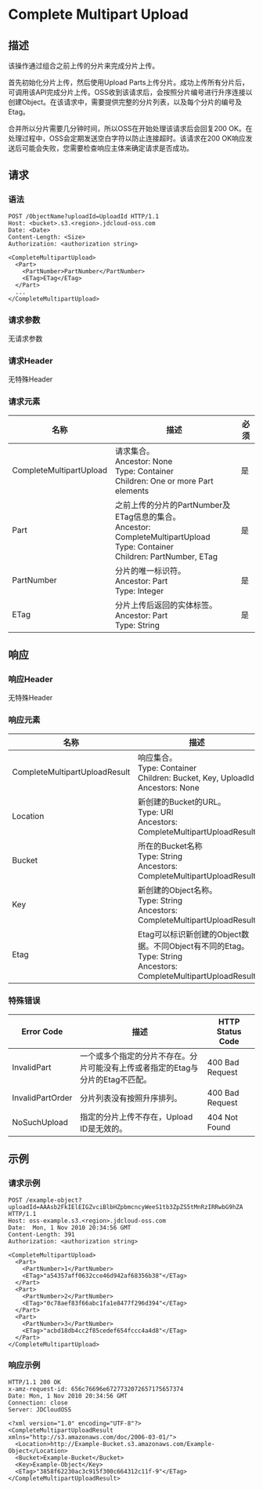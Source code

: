 # Complete Multipart Upload

## 描述
该操作通过组合之前上传的分片来完成分片上传。

首先初始化分片上传，然后使用Upload Parts上传分片。成功上传所有分片后，可调用该API完成分片上传。OSS收到该请求后，会按照分片编号进行升序连接以创建Object。在该请求中，需要提供完整的分片列表，以及每个分片的编号及Etag。

合并所以分片需要几分钟时间，所以OSS在开始处理该请求后会回复200 OK。在处理过程中，OSS会定期发送空白字符以防止连接超时。该请求在200 OK响应发送后可能会失败，您需要检查响应主体来确定请求是否成功。

## 请求
### 语法
```
POST /ObjectName?uploadId=UploadId HTTP/1.1
Host: <bucket>.s3.<region>.jdcloud-oss.com 
Date: <Date>
Content-Length: <Size>
Authorization: <authorization string>

<CompleteMultipartUpload>
  <Part>
    <PartNumber>PartNumber</PartNumber>
    <ETag>ETag</ETag>
  </Part>
  ...
</CompleteMultipartUpload>
```
### 请求参数
无请求参数
### 请求Header
无特殊Header
### 请求元素

名称|描述|必须
---|---|---
CompleteMultipartUpload|请求集合。<br>Ancestor: None<br>Type: Container<br>Children: One or more Part elements|是
Part|之前上传的分片的PartNumber及ETag信息的集合。<br>Ancestor: CompleteMultipartUpload<br>Type: Container<br>Children: PartNumber, ETag|是
PartNumber|分片的唯一标识符。<br>Ancestor: Part<br>Type: Integer|是
ETag|分片上传后返回的实体标签。<br>Ancestor: Part<br>Type: String|是

## 响应
### 响应Header
无特殊Header

### 响应元素

名称|描述
---|---
CompleteMultipartUploadResult|响应集合。<br>Type: Container<br>Children: Bucket, Key, UploadId<br>Ancestors: None
Location|新创建的Bucket的URL。<br>Type: URI<br>Ancestors: CompleteMultipartUploadResult
Bucket|所在的Bucket名称<br>Type: String<br>Ancestors: CompleteMultipartUploadResult
Key|新创建的Object名称。<br>Type: String<br>Ancestors: CompleteMultipartUploadResult
Etag|Etag可以标识新创建的Object数据。不同Object有不同的Etag。<br>Type: String<br>Ancestors: CompleteMultipartUploadResult

### 特殊错误

Error Code|描述|HTTP Status Code
---|---|---
InvalidPart|一个或多个指定的分片不存在。分片可能没有上传或者指定的Etag与分片的Etag不匹配。|400 Bad Request
InvalidPartOrder|分片列表没有按照升序排列。|400 Bad Request
NoSuchUpload|指定的分片上传不存在，Upload ID是无效的。|404 Not Found

## 示例
### 请求示例
```
POST /example-object?uploadId=AAAsb2FkIElEIGZvciBlbHZpbmcncyWeeS1tb3ZpZS5tMnRzIRRwbG9hZA HTTP/1.1
Host: oss-example.s3.<region>.jdcloud-oss.com
Date:  Mon, 1 Nov 2010 20:34:56 GMT
Content-Length: 391
Authorization: <authorization string>

<CompleteMultipartUpload>
  <Part>
    <PartNumber>1</PartNumber>
    <ETag>"a54357aff0632cce46d942af68356b38"</ETag>
  </Part>
  <Part>
    <PartNumber>2</PartNumber>
    <ETag>"0c78aef83f66abc1fa1e8477f296d394"</ETag>
  </Part>
  <Part>
    <PartNumber>3</PartNumber>
    <ETag>"acbd18db4cc2f85cedef654fccc4a4d8"</ETag>
  </Part>
</CompleteMultipartUpload>
```
### 响应示例
```
HTTP/1.1 200 OK
x-amz-request-id: 656c76696e6727732072657175657374
Date: Mon, 1 Nov 2010 20:34:56 GMT
Connection: close
Server: JDCloudOSS

<?xml version="1.0" encoding="UTF-8"?>
<CompleteMultipartUploadResult xmlns="http://s3.amazonaws.com/doc/2006-03-01/">
  <Location>http://Example-Bucket.s3.amazonaws.com/Example-Object</Location>
  <Bucket>Example-Bucket</Bucket>
  <Key>Example-Object</Key>
  <ETag>"3858f62230ac3c915f300c664312c11f-9"</ETag>
</CompleteMultipartUploadResult>
```


